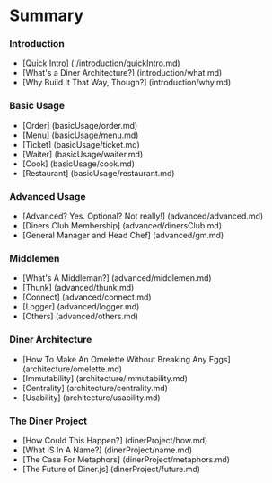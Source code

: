 # Summary

### Introduction
* [Quick Intro] (./introduction/quickIntro.md)
* [What's a Diner Architecture?] (introduction/what.md)
* [Why Build It That Way, Though?] (introduction/why.md)
### Basic Usage
* [Order] (basicUsage/order.md)
* [Menu] (basicUsage/menu.md)
* [Ticket] (basicUsage/ticket.md)
* [Waiter] (basicUsage/waiter.md)
* [Cook] (basicUsage/cook.md)
* [Restaurant] (basicUsage/restaurant.md)
### Advanced Usage
* [Advanced? Yes. Optional? Not really!] (advanced/advanced.md)
* [Diners Club Membership] (advanced/dinersClub.md)
* [General Manager and Head Chef] (advanced/gm.md)
### Middlemen
* [What's A Middleman?] (advanced/middlemen.md)
* [Thunk] (advanced/thunk.md)
* [Connect] (advanced/connect.md)
* [Logger] (advanced/logger.md)
* [Others] (advanced/others.md)
### Diner Architecture
* [How To Make An Omelette Without Breaking Any Eggs] (architecture/omelette.md)
* [Immutability] (architecture/immutability.md)
* [Centrality] (architecture/centrality.md)
* [Usability] (architecture/usability.md)
### The Diner Project
* [How Could This Happen?] (dinerProject/how.md)
* [What IS In A Name?] (dinerProject/name.md)
* [The Case For Metaphors] (dinerProject/metaphors.md)
* [The Future of Diner.js] (dinerProject/future.md)